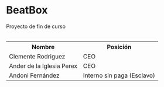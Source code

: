 <h1>BeatBox</h1>
Proyecto de fin de curso
<br>
<br>
<table>
  <tr>
    <th>Nombre</th>
    <th>Posición</th>
  </tr>
  
  <tr>
    <td>Clemente Rodriguez</td>
    <td>CEO</td>
  </tr>
  
  <tr>
    <td>Ander de la Iglesia Perex</td>
    <td>CEO</td>
  </tr>
  
  <tr>
    <td>Andoni Fernández</td>
    <td>Interno sin paga (Esclavo)</td>
  </tr>

</table>
